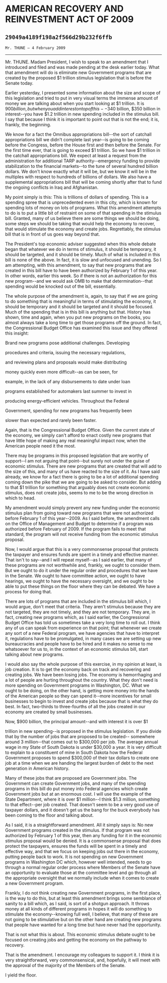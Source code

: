 # AMERICAN RECOVERY AND REINVESTMENT ACT OF 2009
## `29049a4189f198a2f566d29b232f6ffb`
`Mr. THUNE — 4 February 2009`

---


Mr. THUNE. Madam President, I wish to speak to an amendment that I 
introduced and filed and was made pending at the desk earlier today. 
What that amendment will do is eliminate new Government programs that 
are created by the proposed $1 trillion stimulus legislation that is 
before the Senate today.

Earlier yesterday, I presented some information about the size and 
scope of this legislation and tried to put in very visual terms the 
immense amount of money we are talking about when you start looking at 
$1 trillion. It is $900 billion, but when you add interest on top of 
this--$340 billion, $350 billion in interest--you have $1.2 trillion in 
new spending included in the stimulus bill. I say that because I think 
it is important to point out that is not the end; it is, frankly, the 
beginning.

We know for a fact the Omnibus appropriations bill--the sort of 
catchall appropriations bill we didn't complete last year--is going to 
be coming before the Congress, before the House first and then before 
the Senate. For the first time ever, that is going to exceed $1 
trillion. So we have $1 trillion in the catchall appropriations bill. 
We expect at least a request from the administration for additional 
TARP authority--emergency funding to provide stabilization to the 
financial markets--to the tune of several hundred billion dollars. We 
don't know exactly what it will be, but we know it will be in the 
multiples with respect to hundreds of billions of dollars. We also have 
a supplemental appropriations bill that will be coming shortly after 
that to fund the ongoing conflicts in Iraq and Afghanistan.

My point simply is this: This is trillions of dollars of spending. 
This is a spending spree that is unprecedented even in this city, which 
is known for spending lots of money on lots of programs. What this 
amendment attempts to do is to put a little bit of restraint on some of 
that spending in the stimulus bill. Granted, many of us believe there 
are some things we should be doing, some steps we should be taking that 
would help the economy to recover, that would stimulate the economy and 
create jobs. Regrettably, the stimulus bill that is in front of us goes 
way beyond that.

The President's top economic adviser suggested when this whole debate 
began that whatever we do in terms of stimulus, it should be temporary, 
it should be targeted, and it should be timely. Much of what is 
included in this bill is none of the above. In fact, it is slow and 
unfocused and unending. So I am attempting, with this amendment, to say 
that new programs that are created in this bill have to have been 
authorized by February 1 of this year. In other words, earlier this 
week. So if there is not an authorization for this new program--and we 
would ask OMB to make that determination--that spending would be 
knocked out of the bill, essentially.

The whole purpose of the amendment is, again, to say that if we are 
going to do something that is meaningful in terms of stimulating the 
economy, it should be temporary and it should be targeted and it should 
be focused. Much of the spending that is in this bill is anything but 
that. History has shown, time and again, when you put new programs on 
the books, you almost always take a long time to get those programs off 
the ground. In fact, the Congressional Budget Office has examined this 
issue and they offered this insight:




 Brand new programs pose additional challenges. Developing 


 procedures and criteria, issuing the necessary regulations, 


 and reviewing plans and proposals would make distributing 


 money quickly even more difficult--as can be seen, for 


 example, in the lack of any disbursements to date under loan 


 programs established for automakers last summer to invest in 


 producing energy-efficient vehicles. Throughout the Federal 


 Government, spending for new programs has frequently been 


 slower than expected and rarely been faster.


Again, that is the Congressional Budget Office. Given the current 
state of the economy, we simply can't afford to enact costly new 
programs that have little hope of making any real meaningful impact 
now, when the American people need it the most.

There may be programs in this proposed legislation that are worthy of 
support--I am not arguing that point--but surely not under the guise of 
economic stimulus. There are new programs that are created that will 
add to the size of this, and many of us have reacted to the size of it. 
As I have said already, we know for a fact there is going to be a lot 
of additional spending coming down the pike that we are going to be 
asked to consider. But adding to that $1 trillion for something that 
arguably does not create economic stimulus, does not create jobs, seems 
to me to be the wrong direction in which to head.

My amendment would simply prevent any new funding under the economic 
stimulus plan from going toward new programs that were not authorized 
before February 1 of this year--2009. As I said before, the amendment 
calls on the Office of Management and Budget to determine if a program 
was authorized before February of 2009. If the program fails to meet 
that standard, the program will not receive funding from the economic 
stimulus proposal.

Now, I would argue that this is a very commonsense proposal that 
protects the taxpayer and ensures funds are spent in a timely and 
effective manner. That isn't to say--and I will repeat myself--as I 
said earlier, that many of these programs are not worthwhile and, 
frankly, we ought to consider them. But we ought to do it under the 
regular order and procedures that we have in the Senate. We ought to 
have committee action, we ought to have hearings, we ought to have the 
necessary oversight, and we ought to be able to put these things on the 
floor where they can be debated. We have a process for doing that.

There are lots of programs that are included in the stimulus bill 
which, I would argue, don't meet that criteria. They aren't stimulus 
because they are not targeted, they are not timely, and they are not 
temporary. They are, in fact, creating new programs which, as I said 
earlier, the Congressional Budget Office has told us sometimes take a 
very long time to roll out. I think any of us can speak from experience 
on that point; that whenever we create any sort of a new Federal 
program, we have agencies that have to interpret it, regulations have 
to be promulgated, in many cases we are setting up new bureaucracies 
and people have to be hired and it makes no sense to me whatsoever for 
us to, in the context of an economic stimulus bill, start talking about 
new programs.

I would also say the whole purpose of this exercise, in my opinion at 
least, is job creation. It is to get the economy back on track and 
recovering and creating jobs. We have been losing jobs. The economy is 
hemorrhaging and a lot of people are hurting throughout the country. 
What they don't need is more spending on Government programs in 
Washington, DC. What we ought to be doing, on the other hand, is 
getting more money into the hands of the American people so they can 
spend it--more incentives for small businesses to begin to invest and 
create jobs because that is what they do best. In fact, two-thirds to 
three-fourths of all the jobs created in our economy are created by 
small businesses.


Now, $900 billion, the principal amount--and with interest it is over 
$1


trillion in new spending--is proposed in the stimulus legislation. If 
you divide that by the number of jobs that are proposed to be created--
somewhere around 3 million--that comes out to $300,000 per job. The 
average annual wage in my State of South Dakota is under $30,000 a 
year. It is very difficult to explain to a constituent of mine in South 
Dakota how the Federal Government proposes to spend $300,000 of their 
tax dollars to create one job at a time when we are handing the largest 
burden of debt to the next generation in American history.

Many of these jobs that are proposed are Government jobs. The 
Government can create Government jobs, and many of the spending 
programs in this bill do put money into Federal agencies which create 
Government jobs but at an enormous cost. I will use the example of the 
State Department, where it is over $1 million--I think $1.3 million, 
something to that effect--per job created. That doesn't seem to be a 
very good use of taxpayer dollars, and it doesn't get us the bang for 
the buck everybody has been coming to the floor and talking about.

As I said, it is a straightforward amendment. All it simply says is: 
No new Government programs created in the stimulus. If that program was 
not authorized by February 1 of this year, then any funding for it in 
the economic stimulus proposal would be denied. It is a commonsense 
proposal that does protect the taxpayers, ensures the funds will be 
spent in a timely and effective way, and that we focus on keeping jobs 
out there in the economy, putting people back to work. It is not 
spending on new Government programs in Washington DC which, however 
well intended, needs to go through a normal regular order process where 
Members of the Senate have an opportunity to evaluate those at the 
committee level and go through all the appropriate oversight that we 
normally include when it comes to create a new Government program.


Frankly, I do not think creating new Government programs, in the 
first place, is the way to do this, but at least this amendment brings 
some semblance of sanity to a bill which, as I said, is sort of a 
shotgun approach. It throws money at all kinds of different programs in 
hopes it will do something to stimulate the economy--knowing full well, 
I believe, that many of these are not going to be stimulative but on 
the other hand are creating new programs that people have wanted for a 
long time but have never had the opportunity.

That is not what this is about. This economic stimulus debate ought 
to be focused on creating jobs and getting the economy on the pathway 
to recovery.

That is the amendment. I encourage my colleagues to support it. I 
think it is very straightforward, very commonsensical, and, hopefully, 
it will meet with the approval of the majority of the Members of the 
Senate.

I yield the floor.